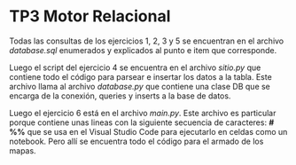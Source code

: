 # TP3 Motor Relacional

Todas las consultas de los ejercicios 1, 2, 3 y 5 se encuentran en el archivo *database.sql* enumerados y explicados al punto e item que corresponde.

Luego el script del ejercicio 4 se encuentra en el archivo *sitio.py* que contiene todo el código para parsear e insertar los datos a la tabla. Este archivo llama al archivo *database.py* que contiene una clase DB que se encarga de la conexión, queries y inserts a la base de datos.

Luego el ejercicio 6 está en el archivo *main.py*. Este archivo es particular porque contiene unas lineas con la siguiente secuencia de caracteres: **# %%** que se usa en el Visual Studio Code para ejecutarlo en celdas como un notebook. Pero allí se encuentra todo el código para el armado de los mapas. 